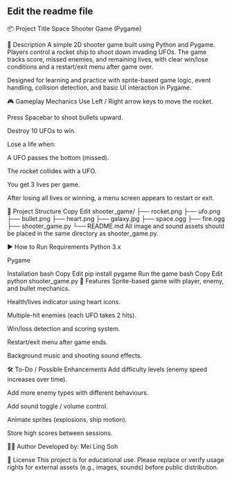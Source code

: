 ## Edit the readme file
📦 Project Title
Space Shooter Game (Pygame)

🧾 Description
A simple 2D shooter game built using Python and Pygame. Players control a rocket ship to shoot down invading UFOs. The game tracks score, missed enemies, and remaining lives, with clear win/lose conditions and a restart/exit menu after game over.

Designed for learning and practice with sprite-based game logic, event handling, collision detection, and basic UI interaction in Pygame.

🎮 Gameplay Mechanics
Use Left / Right arrow keys to move the rocket.

Press Spacebar to shoot bullets upward.

Destroy 10 UFOs to win.

Lose a life when:

A UFO passes the bottom (missed).

The rocket collides with a UFO.

You get 3 lives per game.

After losing all lives or winning, a menu screen appears to restart or exit.

📂 Project Structure
Copy
Edit
shooter_game/
├── rocket.png
├── ufo.png
├── bullet.png
├── heart.png
├── galaxy.jpg
├── space.ogg
├── fire.ogg
├── shooter_game.py
└── README.md
All image and sound assets should be placed in the same directory as shooter_game.py.

▶️ How to Run
Requirements
Python 3.x

Pygame

Installation
bash
Copy
Edit
pip install pygame
Run the game
bash
Copy
Edit
python shooter_game.py
📌 Features
Sprite-based game with player, enemy, and bullet mechanics.

Health/lives indicator using heart icons.

Multiple-hit enemies (each UFO takes 2 hits).

Win/loss detection and scoring system.

Restart/exit menu after game ends.

Background music and shooting sound effects.

🛠️ To-Do / Possible Enhancements
Add difficulty levels (enemy speed increases over time).

Add more enemy types with different behaviours.

Add sound toggle / volume control.

Animate sprites (explosions, ship motion).

Store high scores between sessions.

🧑‍💻 Author
Developed by: Mei Ling Soh

📄 License
This project is for educational use. Please replace or verify usage rights for external assets (e.g., images, sounds) before public distribution.
